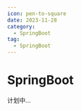 ```yaml
---
icon: pen-to-square
date: 2023-11-28
category:
  - SpringBoot
tag:
  - SpringBoot
---
```


# SpringBoot

计划中...
